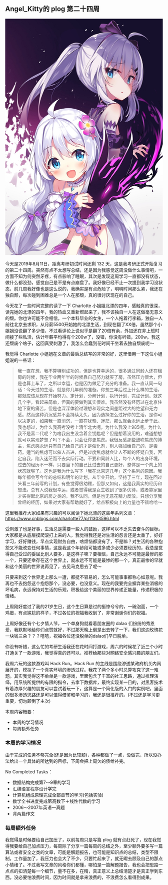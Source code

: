 ## Angel_Kitty的 plog 第二十四周

![plog24](./sources/2019_08_11/figure/page.jpg)

今天是2019年8月11日，距离考研初试时间还剩 132 天，这是我考研正式开始复习的第二十四周。突然有点不太想写总结，还是因为我感觉这周没做什么事情吧，一方面不知为何突然牙疼，有点影响了睡眠，其次是发现这周学习一直都没有状态，做什么都没劲，感觉自己是不是有点崩盘了。我好像已经不止一次提到我学习没状态，前几周我好像也是这么说的，我确实是有点危险了，明明时间那么紧，我还在独自颓，每次碰到困难总是一个人在那颓，真的很讨厌现在的自己。

今天花了一些时间完整的读了一下 Charlotte 小姐姐北漂的四年，感触真的很深，读完她的北漂的四年，我的热血又重新燃起来了，我不该独自一人在这做毫无意义的颓。你也许可能不会相信，一个本科毕业的女生，一个人拖着行李箱，独自一人前往北京去求职，从月薪5500开始她的北漂生活，到现在翻了XX倍，虽然那个小姐姐没说翻了多少倍，不过看评论上说似乎是翻了20倍有余，外加还在非上班时间接了些私活，估计年薪平均得有个200w了，没错，你没有听错，200w。我这还颓废个啥子，这回真受刺激了，我怎么会蠢到花时间干坐着去独自颓废呢～

我觉得 Charlotte 小姐姐在文章的最后总结写的非常的好，这里借用一下这位小姐姐说的一些话：

> 我一直在想，我不算特别成功的，但是也算幸运的，很多通过同龄人还在租房的时候，我在毕业两年半的时候靠自己努力就买了房，虽然压力很大，但是也算上车了，之所以幸运，也是因为做足了充分的准备。我一直认同一句话：今天过的生活，就是你几年前的准备。你想三年后过上什么样的生活，那就应该从现在开始努力。定计划，分解计划，执行计划，完成计划。就这几个字，看起来简单，但真的要做到其实很难。我虽然没有经历过在北京住地下室的痛苦，但是也深深体验过理想和现实之间差距过大的绝望和无力感。然而这种消沉感并不会持续太久，因为选择怎么过好你的生活，是你可以决定的，如果我一直消沉，一直在犹豫、迷茫，那么就会永远止步于此。我也想过，为什么我高考没考上清华北大呢，为什么我没上985呢，为什么我不是富二代呢？为啥我出生没含着金钥匙呢？但是想着没用的，难道想想就可以实现梦想了吗？不会，只会让你更焦虑。我很反感那些鼓吹焦虑的博主，焦虑感永远只有自己给自己的才是催化剂，别人强加给自己的，是毒药。适当的焦虑可以催人奋进，但是过度焦虑就会让人不断的怀疑自我，否定自我，陷入迷茫而不去实际行动。不要和同龄人比，每个人的出身环境，过去的经历不一样，只要当下的自己比过去的自己更好，整体是一个向上的状态就够了。这也是我为什么写下「我在北京这几年」这个系列的原因。我每年都会写今年的总结和明年的计划，从毕业开始，坚持了三年，现在回过头看三年前写的计划，有些觉得很幼稚，但那又如何，这是我真实的经历和想法。总有人说我很幸运，或者觉得我是女生收到了很多优待，或者靠家里才买得起北京的房之类的，我不认同，但是也无意花精力反驳，只想分享我曾经的经历，如果对大家有帮助就好了，给点积极向上的力量也不错哈哈～

这里我推荐大家如果有兴趣的可以阅读下她北漂的这些年系列文章：https://www.cnblogs.com/charlotte77/p/11303596.html

受刺激了也是好事，生活总是需要一些人的鼓励，这样可以不乏失去奋斗的目标。大家都是从底层摸爬滚打上来的人，我觉得我还是对生活的怨言还是太重了，好好学习，好好赚钱，早点实现财务自由，啥烦恼都没有了，不是嘛？对生活的各种抱怨又不能改变任何事情，这是我这个年龄段可能或多或少必须要经历的，我总是觉得自己受过的委屈比别人要多，是这样子嘛？要相信，自己永远不可能是最惨的那一个，只要还幸存在这个世界上，就永远不可能是最惨的那一个，真正最惨的早就和这个美丽的世界说再见了，去见马克思去了呢～

只要来到这个世界走上那么一遭，都挺不容易的，怎么可能事事都称心如意呢。我再也不去抱怨这个抱怨那个，没必要，也没意义。现在的我要完全摒弃某些消极的坏毛病，永远保持对生活的乐观，积极给这个美丽的世界传递正能量，传递积极的情绪。

上周刚好度过了我的21岁生日，这个生日算是过的挺惨兮兮的，一碗泡面，一个鸡蛋，有点尴尬的样子，不过各位的祝福我收到了，非常谢谢你们的祝福。

上周好像还有个七夕情人节，一个单身狗就看着朋友圈的 dalao 们纷纷的秀恩爱，我默默地给你们点赞就好，不过那天晚上倒是出去转了一下，我们这边玫瑰花一块钱三朵？？？嘻嘻，祝福各位还没脱单的dalao们早日脱单。

你没有听错，这么忙的考研生活我还在花时间打游戏，周六的时候花了近三个小时打通关了一款游戏，我觉得真的还可以，推荐给那些对网络安全感兴趣的朋友们。

我周六玩的这款游戏叫 Hack Run。Hack Run 的主线是围绕渗透某政府机关内网展开的，模拟了一个真实环境的渗透过程。我花了两个多小时总算攻克了这一难题。其实我觉得这不单单是一款游戏，里面包含了丰富的社工思路，通过推理演绎，用系统所提供的有限的指令，去拿下数据库，最终实现某一目的，对黑客技术有着浓厚兴趣的朋友可以尝试着玩一下，这算是一个简化版的入门的实例吧，里面的很多渗透思路还是可以值得借鉴和学习的，我还是很推荐的。(不过还是学习更重要，切勿颠倒了主次)

本周内容概要：

- 本周的学习情况
- 每周额外任务

### 本周的学习情况

由于完成的任务不够完全(还是因为比较颓)，各种都做了一点，没做完，所以没办法给出一个具体的所达到的目标，下周会把上周欠的债给补完。

No Completed Tasks：

- 数据结构完成第7～9章的学习
- 汇编语言程序设计学完
- 计算机组成原理完成全部章节的学习(包括实验)
- 数学全书进度完成第高数下＋线性代数的学习
- 2006～2007年英语一真题
- 背两篇作文

### 每周额外任务

我觉得是时候要给自己加压了，以前每周只是写篇 plog 就有点赶死了，现在我觉得我要给自己加点压力，每周除了分享一篇每周的总结之外，至少额外要多写一篇算法或者安全之类的文章，可能是解题报告，也可能是知识点的总结，类型不限制，工作量加了，我压力也会大了不少，只要忙起来了，就无暇去顾及自己的那点小情绪了。不过我写文章的风格你们都懂，哪怕是一篇解题报告，我也会把思路一点点的扣清楚每一个细节，量不在多，在精，真正意义上总结清楚才是真正学到东西。没必要怕浪费时间，因为时间就是拿来浪费的，不浪费怎么看得到成果。